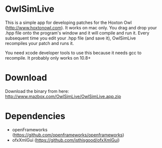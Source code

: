 OwlSimLive
==========

This is a simple app for developing patches for the Hoxton Owl (http://www.hoxtonowl.com). It works on mac only. You drag and drop your .hpp file onto the program's window and it will compile and run it. Every subsequent time you edit your .hpp file (and save it), OwlSimLive recompiles your patch and runs it.

You need xcode developer tools to use this because it needs gcc to recompile. It probably only works on 10.8+

Download
========
Download the binary from here: http://www.mazbox.com/OwlSimLive/OwlSimLive.app.zip

Dependencies
============
* openFrameworks (https://github.com/openframeworks/openframeworks)
* ofxXmlGui (https://github.com/isthisgood/ofxXmlGui)